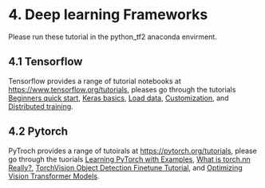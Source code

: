 # 4. Deep learning Frameworks
Please run these tutorial in the python_tf2 anaconda envirment.

## 4.1 Tensorflow 
Tensorflow provides a range of tutorial notebooks at https://www.tensorflow.org/tutorials, pleases go through the tutorials
[Beginners quick start](https://www.tensorflow.org/tutorials/quickstart/beginner), [Keras basics](https://www.tensorflow.org/tutorials/keras/classification), [Load data](https://www.tensorflow.org/tutorials/load_data/csv), [Customization](https://www.tensorflow.org/tutorials/customization/basics), and [Distributed training](https://www.tensorflow.org/tutorials/distribute/keras).

## 4.2 Pytorch
PyTroch provides  a range of tutoirals at https://pytorch.org/tutorials, please go through the tuorials [Learning PyTorch with Examples](https://pytorch.org/tutorials/beginner/pytorch_with_examples.html), [What is torch.nn Really?](https://pytorch.org/tutorials/beginner/nn_tutorial.html), [TorchVision Object Detection Finetune Tutorial](https://pytorch.org/tutorials/intermediate/torchvision_tutorial.html), and [Optimizing Vision Transformer Models](https://pytorch.org/tutorials/beginner/vt_tutorial.html).
